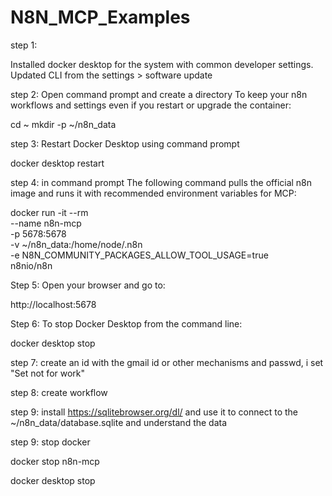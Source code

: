 # N8N_MCP_Examples

step 1:

Installed docker desktop for the system with common developer settings. Updated CLI from the settings > software update

step 2: Open command prompt and create a directory To keep your n8n workflows and settings even if you restart or upgrade the container:

cd ~
mkdir -p ~/n8n_data

step 3: Restart Docker Desktop using command prompt

docker desktop restart

step 4: in command prompt The following command pulls the official n8n image and runs it with recommended environment variables for MCP:

docker run -it --rm \
  --name n8n-mcp \
  -p 5678:5678 \
  -v ~/n8n_data:/home/node/.n8n \
  -e N8N_COMMUNITY_PACKAGES_ALLOW_TOOL_USAGE=true \
  n8nio/n8n

  Step 5: Open your browser and go to: 
  
  http://localhost:5678

  Step 6: To stop Docker Desktop from the command line:
  
  docker desktop stop

  step 7: create an id with the gmail id or other mechanisms and passwd, i set "Set not for work"

  step 8: create workflow

  step 9: install https://sqlitebrowser.org/dl/ and use it to connect to the ~/n8n_data/database.sqlite and understand the data

  step 9: stop docker
  
  docker stop n8n-mcp
  
  docker desktop stop
  
